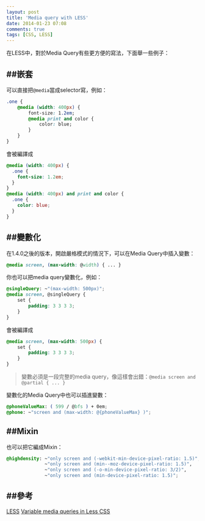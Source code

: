 ```yaml
---
layout: post
title: 'Media query with LESS'
date: 2014-01-23 07:08
comments: true
tags: [CSS, LESS] 
---
```

在LESS中，對於Media Query有些更方便的寫法，下面舉一些例子：

##嵌套
---
可以直接把`@media`當成selector寫，例如：
```css
.one {
    @media (width: 400px) {
        font-size: 1.2em;
        @media print and color {
            color: blue;
        }
    }
}
```
會被編譯成
```css
@media (width: 400px) {
  .one {
    font-size: 1.2em;
  }
}
@media (width: 400px) and print and color {
  .one {
    color: blue;
  }
}
```

<!--more-->


##變數化
---
在1.4.0之後的版本，開啟嚴格模式的情況下，可以在Media Query中插入變數：
```css
@media screen, (max-width: @width) { ... }
```
你也可以把media query變數化，例如：
```css
@singleQuery: ~"(max-width: 500px)";
@media screen, @singleQuery {
    set {
        padding: 3 3 3 3;
    }
}
```
會被編譯成
```css
@media screen, (max-width: 500px) {
    set {
        padding: 3 3 3 3;
    }
}
```
> 變數必須是一段完整的media query，像這樣會出錯：`@media screen and @partial { ... }`

變數化的Media Query中也可以插進變數：
```css
@phoneValueMax: ( 599 / @bfs ) + 0em;
@phone: ~"screen and (max-width: @{phoneValueMax} )";
```
##Mixin
---
也可以把它編成Mixin：
```css
@highdensity: ~"only screen and (-webkit-min-device-pixel-ratio: 1.5)",
              ~"only screen and (min--moz-device-pixel-ratio: 1.5)",
              ~"only screen and (-o-min-device-pixel-ratio: 3/2)",
              ~"only screen and (min-device-pixel-ratio: 1.5)";
```
##參考
---
[LESS](http://www.lesscss.org/)
[Variable media queries in Less CSS](http://blog.scur.pl/2012/06/variable-media-queries-less-css/)

